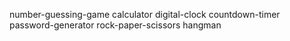 number-guessing-game
calculator
digital-clock
  countdown-timer
password-generator
rock-paper-scissors
hangman
